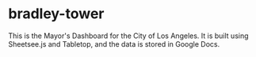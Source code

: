 # bradley-tower

This is the Mayor's Dashboard for the City of Los Angeles. It is built using Sheetsee.js and Tabletop, and the data is stored in Google Docs. 
